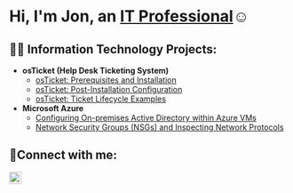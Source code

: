 # <h1>Hi, I'm Jon, an <a href="https://linkedin.com/in/Josh">IT Professional</a>☺</h1>

<h2>👨‍💻 Information Technology Projects:</h2>

- <b>osTicket (Help Desk Ticketing System)</b>
  - [osTicket: Prerequisites and Installation](https://github.com/JPrice03/osticket-prereqs)
  - [osTicket: Post-Installation Configuration](https://github.com/JPrice03/post-install-config)
  - [osTicket: Ticket Lifecycle Examples](https://github.com/JPrice03/ticket-lifestyle)
- <b>Microsoft Azure</b>
  - [Configuring On-premises Active Directory within Azure VMs](https://github.com/JPrice03/configuration-ad)
  - [Network Security Groups (NSGs) and Inspecting Network Protocols](https://github.com/JPrice/azure-network-protocols)

<h2>🤳Connect with me:</h2>


[<img align="left" alt="Jon Price | LinkedIn" width="22px" src="https://cdn.jsdelivr.net/npm/simple-icons@v3/icons/linkedin.svg" />][linkedin]



[linkedin]: https://linkedin.com/in/Josh
